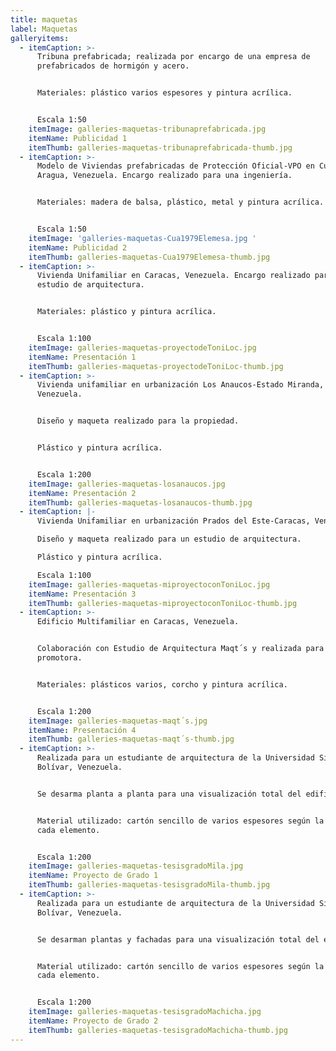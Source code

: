 ```yaml
---
title: maquetas
label: Maquetas
galleryitems:
  - itemCaption: >-
      Tribuna prefabricada; realizada por encargo de una empresa de
      prefabricados de hormigón y acero.


      Materiales: plástico varios espesores y pintura acrílica.   


      Escala 1:50
    itemImage: galleries-maquetas-tribunaprefabricada.jpg
    itemName: Publicidad 1
    itemThumb: galleries-maquetas-tribunaprefabricada-thumb.jpg
  - itemCaption: >-
      Modelo de Viviendas prefabricadas de Protección Oficial-VPO en Cúa-Estado
      Aragua, Venezuela. Encargo realizado para una ingeniería.


      Materiales: madera de balsa, plástico, metal y pintura acrílica.


      Escala 1:50
    itemImage: 'galleries-maquetas-Cua1979Elemesa.jpg '
    itemName: Publicidad 2
    itemThumb: galleries-maquetas-Cua1979Elemesa-thumb.jpg
  - itemCaption: >-
      Vivienda Unifamiliar en Caracas, Venezuela. Encargo realizado para un
      estudio de arquitectura.


      Materiales: plástico y pintura acrílica.


      Escala 1:100
    itemImage: galleries-maquetas-proyectodeToniLoc.jpg
    itemName: Presentación 1
    itemThumb: galleries-maquetas-proyectodeToniLoc-thumb.jpg
  - itemCaption: >-
      Vivienda unifamiliar en urbanización Los Anaucos-Estado Miranda,
      Venezuela.


      Diseño y maqueta realizado para la propiedad.


      Plástico y pintura acrílica. 


      Escala 1:200
    itemImage: galleries-maquetas-losanaucos.jpg
    itemName: Presentación 2
    itemThumb: galleries-maquetas-losanaucos-thumb.jpg
  - itemCaption: |-
      Vivienda Unifamiliar en urbanización Prados del Este-Caracas, Venezuela.

      Diseño y maqueta realizado para un estudio de arquitectura.

      Plástico y pintura acrílica.

      Escala 1:100
    itemImage: galleries-maquetas-miproyectoconToniLoc.jpg
    itemName: Presentación 3
    itemThumb: galleries-maquetas-miproyectoconToniLoc-thumb.jpg
  - itemCaption: >-
      Edificio Multifamiliar en Caracas, Venezuela.


      Colaboración con Estudio de Arquitectura Maqt´s y realizada para la
      promotora.


      Materiales: plásticos varios, corcho y pintura acrílica.


      Escala 1:200
    itemImage: galleries-maquetas-maqt´s.jpg
    itemName: Presentación 4
    itemThumb: galleries-maquetas-maqt´s-thumb.jpg
  - itemCaption: >-
      Realizada para un estudiante de arquitectura de la Universidad Simón
      Bolívar, Venezuela.


      Se desarma planta a planta para una visualización total del edificio.


      Material utilizado: cartón sencillo de varios espesores según la escala de
      cada elemento.


      Escala 1:200
    itemImage: galleries-maquetas-tesisgradoMila.jpg
    itemName: Proyecto de Grado 1
    itemThumb: galleries-maquetas-tesisgradoMila-thumb.jpg
  - itemCaption: >-
      Realizada para un estudiante de arquitectura de la Universidad Simón
      Bolívar, Venezuela.


      Se desarman plantas y fachadas para una visualización total del edificio.


      Material utilizado: cartón sencillo de varios espesores según la escala de
      cada elemento.


      Escala 1:200
    itemImage: galleries-maquetas-tesisgradoMachicha.jpg
    itemName: Proyecto de Grado 2
    itemThumb: galleries-maquetas-tesisgradoMachicha-thumb.jpg
---
```


